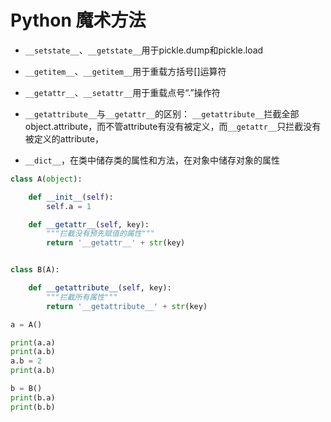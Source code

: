 # Python 魔术方法



- `__setstate__`、`__getstate__`用于pickle.dump和pickle.load
- `__getitem__`、`__getitem__`用于重载方括号[]运算符

- `__getattr__`、`__setattr__`用于重载点号“.”操作符
- `__getattribute__`与`__getattr__`的区别：
    `__getattribute__`拦截全部object.attribute，而不管attribute有没有被定义，而`__getattr__`只拦截没有被定义的attribute，
- `__dict__`，在类中储存类的属性和方法，在对象中储存对象的属性


```py
class A(object):

    def __init__(self):
        self.a = 1

    def __getattr__(self, key):
        """拦截没有预先赋值的属性"""
        return '__getattr__' + str(key)


class B(A):

    def __getattribute__(self, key):
        """拦截所有属性"""
        return '__getattribute__' + str(key)

a = A()

print(a.a)
print(a.b)
a.b = 2
print(a.b)

b = B()
print(b.a)
print(b.b)
```